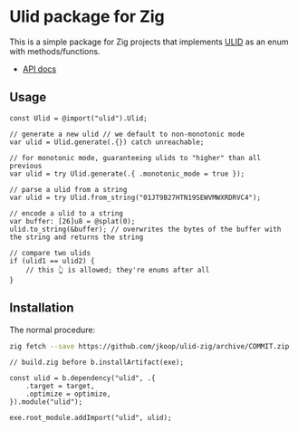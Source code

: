 # Ulid package for Zig

This is a simple package for Zig projects that implements [ULID][ulid-spec] as an enum with methods/functions.

- [API docs][api-docs]

## Usage

```zig
const Ulid = @import("ulid").Ulid;

// generate a new ulid // we default to non-monotonic mode
var ulid = Ulid.generate(.{}) catch unreachable;

// for monotonic mode, guaranteeing ulids to "higher" than all previous
var ulid = try Ulid.generate(.{ .monotonic_mode = true });

// parse a ulid from a string
var ulid = try Ulid.from_string("01JT9B27HTN19SEWVMWXRDRVC4");

// encode a ulid to a string
var buffer: [26]u8 = @splat(0);
ulid.to_string(&buffer); // overwrites the bytes of the buffer with the string and returns the string

// compare two ulids
if (ulid1 == ulid2) {
	// this 👆 is allowed; they're enums after all
}
```

## Installation

The normal procedure:

```sh
zig fetch --save https://github.com/jkoop/ulid-zig/archive/COMMIT.zip
```

```zig
// build.zig before b.installArtifact(exe);

const ulid = b.dependency("ulid", .{
    .target = target,
    .optimize = optimize,
}).module("ulid");

exe.root_module.addImport("ulid", ulid);
```

[api-docs]: https://joekoop.com/ulid-zig
[ulid-spec]: https://github.com/ulid/spec
